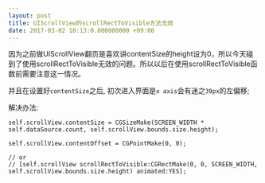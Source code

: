 ```yaml
---
layout: post
title: UIScrollView的scrollRectToVisible方法无效
date: 2017-03-02 10:13:0.000000000 +09:00
---
```


因为之前做UIScrollView翻页是喜欢讲contentSize的height设为0，所以今天碰到了使用scrollRectToVisible无效的问题。所以以后在使用scrollRectToVisible函数前需要注意这一情况。

并且在设置好`contentSize`之后, 初次进入界面是`x axis`会有迷之`39px`的左偏移;

解决办法:


```
self.scrollView.contentSize = CGSizeMake(SCREEN_WIDTH * self.dataSource.count, self.scrollView.bounds.size.height);

self.scrollView.contentOffset = CGPointMake(0, 0);

// or
// [self.scrollView scrollRectToVisible:CGRectMake(0, 0, SCREEN_WIDTH, self.scrollView.bounds.size.height) animated:YES];

```



